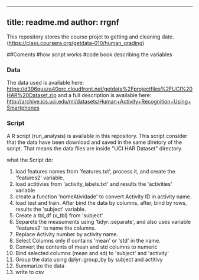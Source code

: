
---
title: readme.md
author: rrgnf
---
This repository stores the course projet to getting and cleaning date.  (https://class.coursera.org/getdata-010/human_grading)

##Coments
#how script works
#code book describing the variables

### Data

The data used is available here: https://d396qusza40orc.cloudfront.net/getdata%2Fprojectfiles%2FUCI%20HAR%20Dataset.zip and a full description is available here:
http://archive.ics.uci.edu/ml/datasets/Human+Activity+Recognition+Using+Smartphones 

### Script
A R script (run_analysis) is available in this repository. This script consider that the data have been download and saved in the same diretory of the script. That means the data files are inside "UCI HAR Dataset" directory.

what the Script do:
1. load features names from 'features.txt', process it, and create the 'features2' variable.
2. load actitivies from 'activity_labels.txt' and results the 'activities' variable
3. create a function 'nomeAtividade' to convert Activity ID in activity name.
4. load test and train. After bind the data by columns, after, bind by rows, results the  'subject' variable.
5. Create a tbl_df (x_tbl) from 'subject'
6. Separete the measuments using 'tidyr::separate', and also uses variable 'features2' to name the columns.
7. Replace Activity number by activity name.
8. Select Columns only if contains 'mean' or 'std' in the name.
9. Convert the contents of mean and std columns to numeric
10. Bind selected columns (mean and sd) to 'subject' and 'activity'
11. Group the data using dplyr::group_by by subject and actitivy
12. Summarize the data
13. write to csv